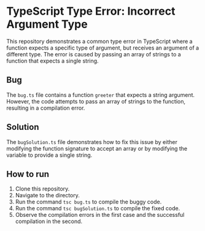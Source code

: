 # TypeScript Type Error: Incorrect Argument Type

This repository demonstrates a common type error in TypeScript where a function expects a specific type of argument, but receives an argument of a different type.  The error is caused by passing an array of strings to a function that expects a single string.

## Bug

The `bug.ts` file contains a function `greeter` that expects a string argument. However, the code attempts to pass an array of strings to the function, resulting in a compilation error.

## Solution

The `bugSolution.ts` file demonstrates how to fix this issue by either modifying the function signature to accept an array or by modifying the variable to provide a single string.

## How to run

1. Clone this repository.
2. Navigate to the directory.
3. Run the command `tsc bug.ts` to compile the buggy code.
4. Run the command `tsc bugSolution.ts` to compile the fixed code.
5. Observe the compilation errors in the first case and the successful compilation in the second.